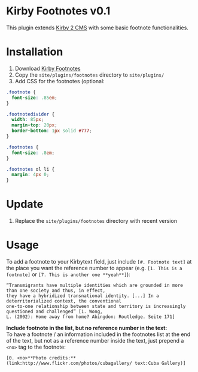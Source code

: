 Kirby Footnotes v0.1
============

This plugin extends [Kirby 2 CMS](http://getkirby.com) with some basic footnote functionalities.  

# Installation
1. Download [Kirby Footnotes](https://github.com/distantnative/kirby-footnotes/zipball/master/)
2. Copy the `site/plugins/footnotes` directory to `site/plugins/`
3. Add CSS for the footnotes (optional:
```css
.footnote {
  font-size: .85em;
}

.footnotedivider {
  width: 85px;
  margin-top: 20px;
  border-bottom: 1px solid #777;
}

.footnotes {
  font-size: .8em;
}

.footnotes ol li {
  margin: 4px 0;
}

```

# Update
1. Replace the `site/plugins/footnotes` directory with recent version

# Usage
To add a footnote to your Kirbytext field, just include `[#. Footnote text]` at the place you want the reference number to appear (e.g. `[1. This is a footnote]` or `[7. This is another one **yeah**]`):
```
“Transmigrants have multiple identities which are grounded in more than one society and thus, in effect, 
they have a hybridized transnational identity. [...] In a deterritorialized context, the conventional 
one-to-one relationship between state and territory is increasingly questioned and challenged” [1. Wong, 
L. (2002): Home away from home? Abingdon: Routledge. Seite 171]
```

**Include footnote in the list, but no reference number in the text:**  
To have a footnote / an information included in the footnotes list at the end of the text, but not as a reference number inside the text, just prepend a `<no>` tag to the footnote:
```
[0. <no>**Photo credits:** (link:http://www.flickr.com/photos/cubagallery/ text:Cuba Gallery)]
```
